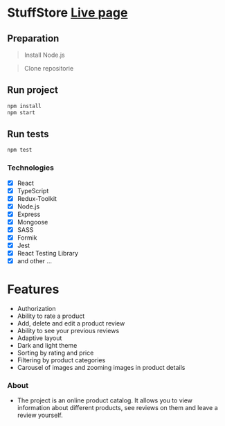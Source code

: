 # StuffStore [Live page](https://stuffstore.vercel.app/)

## Preparation

> Install Node.js

> Clone repositorie

## Run project

```sh
npm install
npm start
```

## Run tests

```sh
npm test
```

### Technologies

- [x] React
- [x] TypeScript
- [x] Redux-Toolkit
- [x] Node.js
- [x] Express
- [x] Mongoose
- [x] SASS
- [x] Formik
- [x] Jest
- [x] React Testing Library
- [x] and other ...

# Features

- Authorization
- Ability to rate a product
- Add, delete and edit a product review
- Ability to see your previous reviews
- Adaptive layout
- Dark and light theme
- Sorting by rating and price
- Filtering by product categories
- Carousel of images and zooming images in product details

### About

- The project is an online product catalog. It allows you to view information about different products, see reviews on them and leave a review yourself.
